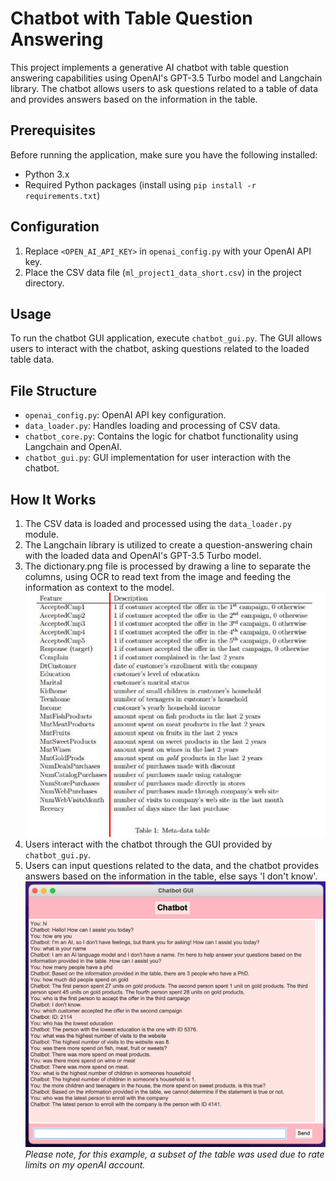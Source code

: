 # Chatbot with Table Question Answering

This project implements a generative AI chatbot with table question answering capabilities using OpenAI's GPT-3.5 Turbo model and Langchain library. The chatbot allows users to ask questions related to a table of data and provides answers based on the information in the table.

## Prerequisites

Before running the application, make sure you have the following installed:

- Python 3.x
- Required Python packages (install using `pip install -r requirements.txt`)

## Configuration

1. Replace `<OPEN_AI_API_KEY>` in `openai_config.py` with your OpenAI API key.
2. Place the CSV data file (`ml_project1_data_short.csv`) in the project directory.

## Usage

To run the chatbot GUI application, execute `chatbot_gui.py`. The GUI allows users to interact with the chatbot, asking questions related to the loaded table data.

## File Structure

- `openai_config.py`: OpenAI API key configuration.
- `data_loader.py`: Handles loading and processing of CSV data.
- `chatbot_core.py`: Contains the logic for chatbot functionality using Langchain and OpenAI.
- `chatbot_gui.py`: GUI implementation for user interaction with the chatbot.

## How It Works

1. The CSV data is loaded and processed using the `data_loader.py` module.
2. The Langchain library is utilized to create a question-answering chain with the loaded data and OpenAI's GPT-3.5 Turbo model.
3. The dictionary.png file is processed by drawing a line to separate the columns, using OCR to read text from the image and feeding the information as context to the model.
![Processed_Dictionary](output_image_with_line.png)
4. Users interact with the chatbot through the GUI provided by `chatbot_gui.py`.
5. Users can input questions related to the data, and the chatbot provides answers based on the information in the table, else says 'I don't know'.
![GUI_Example](gui_example.png)
_Please note, for this example, a subset of the table was used due to rate limits on my openAI account._
